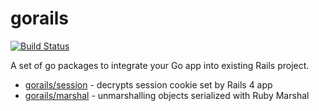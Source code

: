 gorails
=======

[![Build Status](https://travis-ci.com/qnighy/gorails.png)](https://travis-ci.com/qnighy/gorails)

A set of go packages to integrate your Go app into existing Rails project.

* [gorails/session](https://github.com/goonr/gorails/tree/master/session) - decrypts session cookie set by Rails 4 app
* [gorails/marshal](https://github.com/goonr/gorails/tree/master/marshal) - unmarshalling objects serialized with Ruby Marshal
